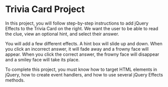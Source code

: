 # Trivia Card Project

In this project, you will follow step-by-step instructions to add jQuery Effects to the Trivia Card on the right. We want the user to be able to read the clue, view an optional hint, and select their answer.

You will add a few different effects. A hint box will slide up and down. When you click an incorrect answer, it will fade away and a frowny face will appear. When you click the correct answer, the frowny face will disappear and a smiley face will take its place.

To complete this project, you must know how to target HTML elements in jQuery, how to create event handlers, and how to use several jQuery Effects methods.
